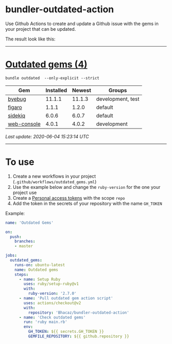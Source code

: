 # bundler-outdated-action

Use Github Actions to create and update a Github issue with the gems in your project that can be updated.

The result look like this:

---
# [Outdated gems (4)](https://github.com/Bhacaz/bundler-outdated-action/issues/1)

`bundle outdated  --only-explicit --strict`

|Gem|Installed|Newest|Groups|
|---|---|---|---|
|[byebug](https://rubygems.org/gems/byebug)|11.1.1|11.1.3|development, test|
|[figaro](https://rubygems.org/gems/figaro)|1.1.1|1.2.0|default|
|[sidekiq](https://rubygems.org/gems/sidekiq)|6.0.6|6.0.7|default|
|[web-console](https://rubygems.org/gems/web-console)|4.0.1|4.0.2|development|


_Last update: 2020-06-04 15:23:14 UTC_

---

# To use

1. Create a new workflows in your project (`.github/workflows/outdated_gems.yml`)
2. Use the example below and change the `ruby-version` for the one your project use
3. Create a [Personal access tokens](https://github.com/settings/tokens) with the scope `repo`
4. Add the token in the secrets of your repository with the name `GH_TOKEN`

Example:

```yaml
name: 'Outdated Gems'

on:
  push:
    branches:
    - master

jobs:
  outdated_gems:
    runs-on: ubuntu-latest
    name: Outdated gems
    steps:
      - name: Setup Ruby
        uses: ruby/setup-ruby@v1
        with:
          ruby-version: '2.7.0'
      - name: 'Pull outdated gem action script'
        uses: actions/checkout@v2
        with:
          repository: 'Bhacaz/bundler-outdated-action'
      - name: 'Check outdated gems'
        run: 'ruby main.rb'
        env:
          GH_TOKEN: ${{ secrets.GH_TOKEN }}
          GEMFILE_REPOSITORY: ${{ github.repository }} 
```
